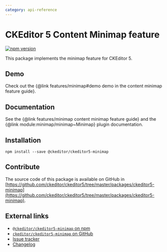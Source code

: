 ```yaml
---
category: api-reference
---
```


# CKEditor&nbsp;5 Content Minimap feature

[![npm version](https://badge.fury.io/js/%40ckeditor%2Fckeditor5-minimap.svg)](https://www.npmjs.com/package/@ckeditor/ckeditor5-minimap)

This package implements the minimap feature for CKEditor&nbsp;5.

## Demo

Check out the {@link features/minimap#demo demo in the content minimap feature guide}.

## Documentation

See the {@link features/minimap content minimap feature guide} and the {@link module:minimap/minimap~Minimap} plugin documentation.

## Installation

```
npm install --save @ckeditor/ckeditor5-minimap
```

## Contribute

The source code of this package is available on GitHub in [https://github.com/ckeditor/ckeditor5/tree/master/packages/ckeditor5-minimap](https://github.com/ckeditor/ckeditor5/tree/master/packages/ckeditor5-minimap).

## External links

* [`@ckeditor/ckeditor5-minimap` on npm](https://www.npmjs.com/package/@ckeditor/ckeditor5-minimap)
* [`ckeditor/ckeditor5-minimap` on GitHub](https://github.com/ckeditor/ckeditor5/tree/master/packages/ckeditor5-minimap)
* [Issue tracker](https://github.com/ckeditor/ckeditor5/issues)
* [Changelog](https://github.com/ckeditor/ckeditor5/blob/master/CHANGELOG.md)
